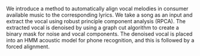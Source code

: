 We introduce a method to automatically align vocal melodies in consumer available music to the
corresponding lyrics. We take a song as an input and extract the vocal using robust principle component
analysis (RPCA). The extracted vocal is denoised by using a graph cut algorithm to create
a binary mask for noise and vocal components. The denoised vocal is placed into an HMM acoustic
model for phone recognition, and this is followed by a forced alignment.
